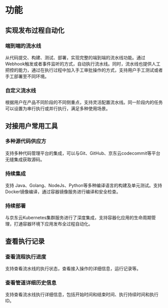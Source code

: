 # 功能
## 实现发布过程自动化
### 端到端的流水线
从代码提交、构建、测试、部署，实现完整的端到端的流水线功能。通过Webhook触发或者事件监听的方式，自动执行流水线。同时，流水线也提供人工把控的能力，通过在执行过程中加入手工审批操作的方式，支持用户手工测试或者手工部署至不同环境。
### 自定义流水线
根据用户在产品不同阶段的不同侧重点，支持灵活配置流水线。同一阶段内的任务可以设置为串行执行或并行执行，满足多种使用场景。
## 对接用户常用工具
### 多种源代码供应方
支持多种代码管理平台的集成，可以与Git、GitHub、京东云codecommit等平台无缝集成获取源码。
### 持续集成
支持 Java、Golang、NodeJs、Python等多种编译语言的构建及单元测试。支持Docker镜像编译，通过容器镜像服务进行编译和安全检查。
### 持续部署
与京东云Kubernetes集群服务进行了深度集成，支持容器化应用的生命周期管理，打通容器环境下应用发布全过程自动化。
## 查看执行记录
### 查看流程执行进度
支持查看流水线的执行状态，查看接入操作的详细信息，运行记录等。
### 查看管道详细历史信息
支持查看流水线执行详细信息，包括开始时间和结束时间、执行持续时间和执行 ID。
